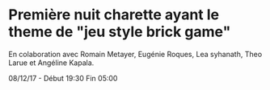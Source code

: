 # Première nuit charette ayant le theme de  "jeu style brick game"

En colaboration avec Romain Metayer, Eugénie Roques, Lea syhanath, Theo Larue et Angéline Kapala.

08/12/17 - Début 19:30 Fin 05:00

